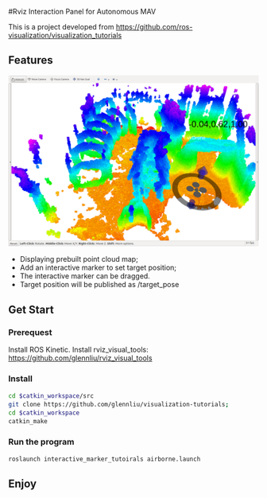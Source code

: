 #Rviz Interaction Panel for Autonomous MAV

This is a project developed from https://github.com/ros-visualization/visualization_tutorials

## Features
![rvizpanel](img/rvizairborne.png)
- Displaying prebuilt point cloud map;
- Add an interactive marker to set target position;
- The interactive marker can be dragged. 
- Target position will be published as /target_pose


## Get Start
### Prerequest
Install ROS Kinetic.
Install rviz_visual_tools: https://github.com/glennliu/rviz_visual_tools

### Install
````bash
cd $catkin_workspace/src
git clone https://github.com/glennliu/visualization-tutorials;
cd $catkin_workspace
catkin_make
````

### Run the program

````bash
roslaunch interactive_marker_tutoirals airborne.launch
````

## Enjoy